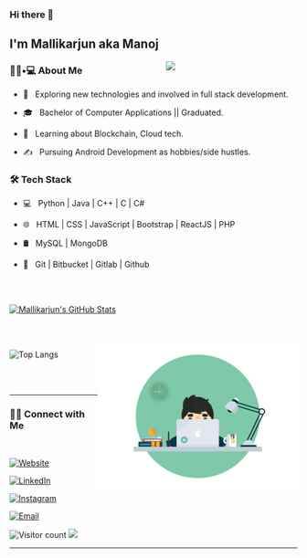 ### Hi there 👋<h2> I'm Mallikarjun aka Manoj</h2>

<img align='right' src="https://media.giphy.com/media/M9gbBd9nbDrOTu1Mqx/giphy.gif" width="230">

<h3> 👨🏻•💻 About Me </h3>



- 🤔 &nbsp; Exploring new technologies and involved in full stack development.

- 🎓 &nbsp; Bachelor of Computer Applications || Graduated.

- 🌱 &nbsp; Learning about Blockchain, Cloud tech.

- ✍️ &nbsp; Pursuing Android Development as hobbies/side hustles.



<h3>🛠 Tech Stack</h3>



- 💻 &nbsp; Python | Java | C++ | C | C# 

- 🌐 &nbsp; HTML | CSS | JavaScript | Bootstrap | ReactJS | PHP


- 🛢 &nbsp; MySQL | MongoDB

- 🔧 &nbsp; Git | Bitbucket | Gitlab | Github








<br/><br/>

[![Mallikarjun's GitHub Stats](https://github-readme-stats.vercel.app/api?username=manojrayar&show_icons=true)](https://github.com/manojrayar)

<br/>

<br/>

<img src="https://github.com/nirala69/nirala69/blob/master/70804f7e25b11f29db904f2fa7b4cd9d.gif" width="350" align='right'>

![Top Langs](https://github-readme-stats.vercel.app/api/top-langs/?username=manojrayar&show_icons=true)

<br><br>



<hr>



<h3> 🤝🏻 Connect with Me </h3>

<br>



<p align="center">

<a href="https://manojrayar.github.io/portfolio/"><img alt="Website" src="https://img.shields.io/badge/https://manojrayar.github.io/portfolio/-black?style=flat-square&logo=google-chrome"></a>

<a href="https://www.linkedin.com/in/mallikarjun-rayar-04b638191/"><img alt="LinkedIn" src="https://img.shields.io/badge/LinkedIn-Mallikarjun%20Rayar-blue?style=flat-square&logo=linkedin"></a>

<a href="https://www.instagram.com/manojrayar/"><img alt="Instagram" src="https://img.shields.io/badge/Instagram-manojrayar-black?style=flat-square&logo=instagram"></a>

<a href="mailto:mallikarjunrayar001@gmail.com"><img alt="Email" src="https://img.shields.io/badge/Email-mallikarjunrayar003@gmail.com-blue?style=flat-square&logo=gmail"></a>

</p>





![Visitor count](https://visitor-badge.laobi.icu/badge?page_id=manojrayar.manojrayar)   <img src="https://media.giphy.com/media/dxn6fRlTIShoeBr69N/giphy.gif" width="30">





<hr>


